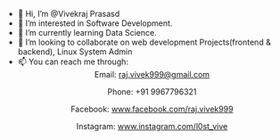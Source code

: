 - 👋 Hi, I’m @Vivekraj Prasasd
- 👀 I’m interested in Software Development.
- 🌱 I’m currently learning Data Science.
- 💞️ I’m looking to collaborate on web development Projects(frontend & backend), Linux System Admin
- 📫 You can reach me through:<br />
           <center> Email: raj.vivek999@gmail.com<br />
           <p> Phone: +91 9967796321<br />
           <p> Facebook: www.facebook.com/raj.vivek999<br />
           <p> Instagram: www.instagram.com/l0st_vive

<!---
vive-999/vive-999 is a ✨ special ✨ repository because its `README.md` (this file) appears on your GitHub profile.
You can click the Preview link to take a look at your changes.
--->
